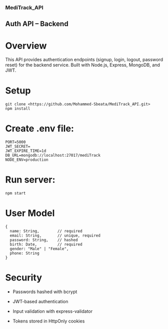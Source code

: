 ### MediTrack_API

## Auth API – Backend
# Overview
This API provides authentication endpoints (signup, login, logout, password reset) for the backend service. Built with Node.js, Express, MongoDB, and JWT.

# Setup
```
git clone <https://github.com/Mohammed-Sbeata/MediTrack_API.git>
npm install
```

# Create .env file:
```
PORT=5000
JWT_SECRET=
JWT_EXPIRE_TIME=1d
DB_URL=mongodb://localhost:27017/mediTrack
NODE_ENV=production
 ```

# Run server:
```
npm start 
```
# User Model
```
{
  name: String,        // required
  email: String,       // unique, required
  password: String,    // hashed
  birth: Date,         // required
  gender: "Male" | "Female",
  phone: String
}
```
# Security
- Passwords hashed with bcrypt

- JWT-based authentication

- Input validation with express-validator

- Tokens stored in HttpOnly cookies

